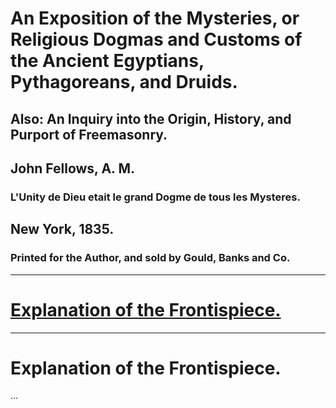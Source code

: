# An Exposition of the Mysteries, or Religious Dogmas and Customs of the Ancient Egyptians, Pythagoreans, and Druids.

## Also: An Inquiry into the Origin, History, and Purport of Freemasonry.

## John Fellows, A. M.

### L'Unity de Dieu etait le grand Dogme de tous les Mysteres.

## New York, 1835.

### Printed for the Author, and sold by Gould, Banks and Co.

---

# [Explanation of the Frontispiece.](#explanation-of-the-frontispiece-1)

---

# Explanation of the Frontispiece.

...
